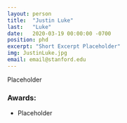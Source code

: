 ```yaml
---
layout: person
title:  "Justin Luke"
last:   "Luke"
date:   2020-03-19 00:00:00 -0700
position: phd
excerpt: "Short Excerpt Placeholder"
img: JustinLuke.jpg
email: email@stanford.edu
---
```


Placeholder

### Awards:
- Placeholder
